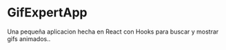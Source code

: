 # GifExpertApp

Una pequeña aplicacion hecha en React con Hooks para buscar y mostrar gifs animados..